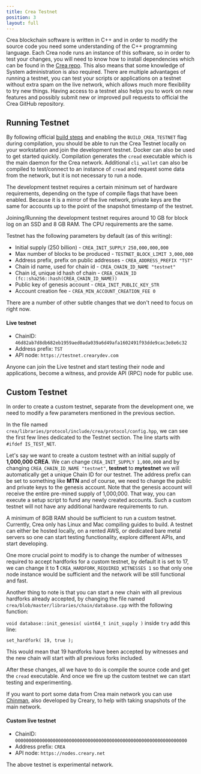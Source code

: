 ```yaml
---
title: Crea Testnet
position: 3
layout: full
---
```


Crea blockchain software is written in C++ and in order to modify the source code you need some understanding of the C++ programming language. Each Crea node runs an instance of this software, so in order to test your changes, you will need to know how to install dependencies which can be found in the [Crea repo](https://github.com/creativechain/crea/blob/master/doc/building.md). This also means that some knowledge of System administration is also required. There are multiple advantages of running a testnet, you can test your scripts or applications on a testnet without extra spam on the live network, which allows much more flexibility to try new things. 
Having access to a testnet also helps you to work on new features and possibly submit new or improved pull requests to official the Crea GitHub repository.

## Running Testnet

By following official [build steps](https://github.com/creativechain/crea/blob/master/doc/building.md#build_crea_testnetoffon) and enabling the `BUILD_CREA_TESTNET` flag during compilation, you should be able to run the Crea Testnet locally on your workstation and join the development testnet. Docker can also be used to get started quickly. Compilation generates the `cread` executable which is the main daemon for the Crea network. Additional `cli_wallet` can also be compiled to test/connect to an instance of `cread` and request some data from the network, but it is not necessary to run a node.

The development testnet requires a certain minimum set of hardware requirements, depending on the type of compile flags that have been enabled. Because it is a mirror of the live network, private keys are the same for accounts up to the point of the snapshot timestamp of the testnet.

Joining/Running the development testnet requires around 10 GB for block log on an SSD and 8 GB RAM. The CPU requirements are the same.

Testnet has the following parameters by default (as of this writing):

* Initial supply (250 billion) - `CREA_INIT_SUPPLY 250,000,000,000`
* Max number of blocks to be produced - `TESTNET_BLOCK_LIMIT 3,000,000`
* Address prefix, prefix on public addresses - `CREA_ADDRESS_PREFIX "TST"`
* Chain id name, used for chain id - `CREA_CHAIN_ID_NAME "testnet"`
* Chain id, unique id hash of chain - `CREA_CHAIN_ID (fc::sha256::hash(CREA_CHAIN_ID_NAME))`
* Public key of genesis account - `CREA_INIT_PUBLIC_KEY_STR `
* Account creation fee - `CREA_MIN_ACCOUNT_CREATION_FEE 0`

There are a number of other subtle changes that we don't need to focus on right now.

#### Live testnet

* ChainID: `46d82ab7d8db682eb1959aed0ada039a6d49afa1602491f93dde9cac3e8e6c32`
* Address prefix: `TST`
* API node: `https://testnet.crearydev.com`

Anyone can join the Live testnet and start testing their node and applications, become a witness, and provide API (RPC) node for public use.

## Custom Testnet

In order to create a custom testnet, separate from the development one, we need to modify a few parameters mentioned in the previous section.

In the file named `crea/libraries/protocol/include/crea/protocol/config.hpp`, we can see the first few lines dedicated to the Testnet section.  The line starts with `#ifdef IS_TEST_NET`.

Let's say we want to create a custom testnet with an initial supply of **1,000,000 CREA**. We can change `CREA_INIT_SUPPLY 1,000,000` and by changing `CREA_CHAIN_ID_NAME "testnet"`, **testnet** to **mytestnet** we will automatically get a unique Chain ID for our testnet. The address prefix can be set to something like **MTN** and of course, we need to change the public and private keys to the genesis account. Note that the genesis account will receive the entire pre-mined supply of 1,000,000.  That way, you can execute a setup script to fund any newly created accounts. Such a custom testnet will not have any additional hardware requirements to run. 

A minimum of 8GB RAM should be sufficient to run a custom testnet. Currently, Crea only has Linux and Mac compiling guides to build. A testnet can either be hosted locally, on a rented AWS, or dedicated bare metal servers so one can start testing functionality, explore different APIs, and start developing.

One more crucial point to modify is to change the number of witnesses required to accept hardforks for a custom testnet, by default it is set to 17, we can change it to **1** `CREA_HARDFORK_REQUIRED_WITNESSES 1` so that only one node instance would be sufficient and the network will be still functional and fast.

Another thing to note is that you can start a new chain with all previous hardforks already accepted, by changing the file named `crea/blob/master/libraries/chain/database.cpp` with the following function:

`void database::init_genesis( uint64_t init_supply )` inside `try` add this line:

`set_hardfork( 19, true );`

This would mean that 19 hardforks have been accepted by witnesses and the new chain will start with all previous forks included.

After these changes, all we have to do is compile the source code and get the `cread` executable. And once we fire up the custom testnet we can start testing and experimenting.

If you want to port some data from Crea main network you can use [Chinman](https://github.com/creativechain/chinman), also developed by Creary, to help with taking snapshots of the main network.

#### Custom live testnet

* ChainID: `0000000000000000000000000000000000000000000000000000000000000000`
* Address prefix: `CREA`
* API node: `https://nodes.creary.net`

The above testnet is experimental network. 
